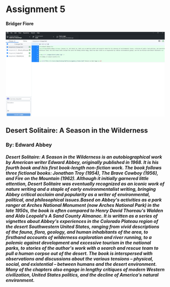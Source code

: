 # Assignment 5 
#### Bridger Fiore
![Screeshot of GitHub Desktop](./MART341_GitHub_screenshot.png)
## Desert Solitaire: A Season in the Wilderness
### By: Edward Abbey 
##### **Desert Solitaire: A Season in the Wilderness** is an autobiographical work by American writer Edward Abbey, originally published in 1968. It is his fourth book and his first book-length non-fiction work. The book follows three fictional books: Jonathan Troy (1954), The Brave Cowboy (1956), and Fire on the Mountain (1962). Although it initially garnered little attention, Desert Solitaire was eventually recognized as an iconic work of nature writing and a staple of early environmentalist writing, bringing Abbey critical acclaim and popularity as a writer of environmental, political, and philosophical issues.Based on Abbey's activities as a park ranger at Arches National Monument (now Arches National Park) in the late 1950s, the book is often compared to Henry David Thoreau's Walden and Aldo Leopold's A Sand County Almanac. It is written as a series of vignettes about Abbey's experiences in the Colorado Plateau region of the desert Southwestern United States, ranging from vivid descriptions of the fauna, flora, geology, and human inhabitants of the area, to firsthand accounts of wilderness exploration and river running, to a polemic against development and excessive tourism in the national parks, to stories of the author's work with a search and rescue team to pull a human corpse out of the desert. The book is interspersed with observations and discussions about the various tensions – physical, social, and existential – between humans and the desert environment. Many of the chapters also engage in lengthy critiques of modern Western civilization, United States politics, and the decline of America's natural environment.